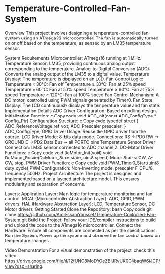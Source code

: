 # Temperature-Controlled-Fan-System

Overview
This project involves designing a temperature-controlled fan system using an ATmega32 microcontroller. The fan is automatically turned on or off based on the temperature, as sensed by an LM35 temperature sensor.

System Requirements
Microcontroller: ATmega16 running at 1 MHz.
Temperature Sensor: LM35, providing continuous analog output corresponding to the temperature.
Analog-to-Digital Conversion (ADC): Converts the analog output of the LM35 to a digital value.
Temperature Display: The temperature is displayed on an LCD.
Fan Control Logic:
Temperature < 30°C: Fan off
Temperature ≥ 30°C: Fan at 25% speed
Temperature ≥ 60°C: Fan at 50% speed
Temperature ≥ 90°C: Fan at 75% speed
Temperature ≥ 120°C: Fan at 100% speed
Fan Control Mechanism: A DC motor, controlled using PWM signals generated by Timer0.
Fan State Display: The LCD continuously displays the temperature value and fan state.
Implementation Details
ADC Driver
Configuration: Based on polling design.
Initialization Function:
c
Copy code
void ADC_init(const ADC_ConfigType * Config_Ptr)
Configuration Structure:
c
Copy code
typedef struct {
    ADC_ReferenceVoltage ref_volt;
    ADC_Prescaler prescaler;
} ADC_ConfigType;
GPIO Driver
Usage: Reuse the GPIO driver from the course.
LCD Driver
Mode: 8-bits data mode.
Connections:
RS → PD0
RW → GROUND
E → PD2
Data Bus → all PORTC pins
Temperature Sensor Driver
Connection: LM35 sensor connected to ADC channel 2.
DC-Motor Driver
Functions:
c
Copy code
void DcMotor_Init(void)
void DcMotor_Rotate(DcMotor_State state, uint8 speed)
Motor States: CW, A-CW, stop.
PWM Driver
Function:
c
Copy code
void PWM_Timer0_Start(uint8 duty_cycle)
PWM Configuration: Non-Inverting mode, prescaler F_CPU/8, frequency 500Hz.
Project Architecture
The project is designed and implemented based on a layered architecture model. This ensures modularity and separation of concerns.

Layers:
Application Layer: Main logic for temperature monitoring and fan control.
MCAL (Microcontroller Abstraction Layer): ADC, GPIO, PWM drivers.
HAL (Hardware Abstraction Layer): LCD, Temperature Sensor, DC Motor drivers.
Getting Started
Clone the Repository:
bash
Copy code
git clone https://github.com/AmrEssamYoussef/Temperature-Controlled-Fan-System.git
Build the Project: Follow your IDE/compiler instructions to build and upload the code to the ATmega16 microcontroller.
Connect the Hardware: Ensure all components are connected as per the specifications.
Run the System: Power up the system and observe the fan control based on temperature changes.

Video Demonstration
For a visual demonstration of the project, check this video https://drive.google.com/file/d/12fUNC8MoDYOeZBIJRvUK0G4baqW6iJCP/view?usp=sharing.
